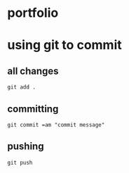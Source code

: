 # portfolio


# using git to commit
## all changes
`git add .`
## committing
`git commit =am "commit message"`
## pushing
`git push`
